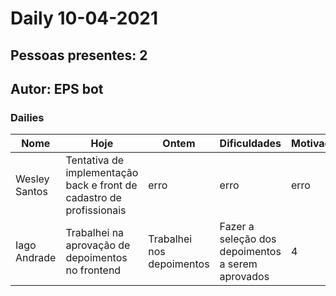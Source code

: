 # Daily 10-04-2021

## Pessoas presentes: 2

## Autor: EPS bot

### Dailies

|Nome | Hoje| Ontem| Dificuldades|Motivação|
| --- | --- | --- | --- |---|
|Wesley Santos|Tentativa de implementação back e front de cadastro de profissionais|erro|erro|erro|
|Iago Andrade|Trabalhei na aprovação de depoimentos no frontend|Trabalhei nos depoimentos|Fazer a seleção dos depoimentos a serem aprovados|4|

